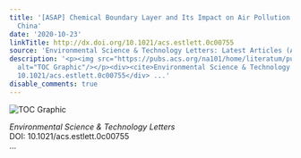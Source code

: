```yaml
---
title: '[ASAP] Chemical Boundary Layer and Its Impact on Air Pollution in Northern
  China'
date: '2020-10-23'
linkTitle: http://dx.doi.org/10.1021/acs.estlett.0c00755
source: 'Environmental Science & Technology Letters: Latest Articles (ACS Publications)'
description: '<p><img src="https://pubs.acs.org/na101/home/literatum/publisher/achs/journals/content/estlcu/0/estlcu.ahead-of-print/acs.estlett.0c00755/20201023/images/medium/ez0c00755_0005.gif"
  alt="TOC Graphic"/></p><div><cite>Environmental Science & Technology Letters</cite></div><div>DOI:
  10.1021/acs.estlett.0c00755</div> ...'
disable_comments: true
---
```

<p><img src="https://pubs.acs.org/na101/home/literatum/publisher/achs/journals/content/estlcu/0/estlcu.ahead-of-print/acs.estlett.0c00755/20201023/images/medium/ez0c00755_0005.gif" alt="TOC Graphic"/></p><div><cite>Environmental Science & Technology Letters</cite></div><div>DOI: 10.1021/acs.estlett.0c00755</div> ...